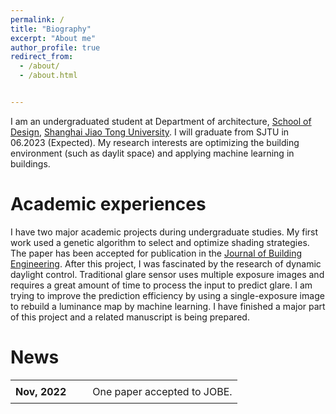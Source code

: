 ```yaml
---
permalink: /
title: "Biography"
excerpt: "About me"
author_profile: true
redirect_from: 
  - /about/
  - /about.html


---
```


I am an undergraduated student at Department of architecture, [School of Design](https://designschool.sjtu.edu.cn/en-us), [Shanghai Jiao Tong University](https://en.sjtu.edu.cn/). I will graduate from SJTU in 06.2023 (Expected). My research interests are optimizing the building environment (such as daylit space) and applying machine learning in buildings.

Academic experiences
======
I have two major academic projects during undergraduate studies.  My first work used a genetic algorithm to select and optimize shading strategies. The paper has been accepted for publication in the [Journal of Building Engineering](https://www.sciencedirect.com/science/article/pii/S2352710222015388). After this project, I was fascinated by the research of dynamic daylight control. Traditional glare sensor uses multiple exposure images and requires a great amount of time to process the input to predict glare. I am trying to improve the prediction efficiency by using a single-exposure image to rebuild a luminance map by machine learning. I have finished a major part of this project and a related manuscript is being prepared.

News
======

<table style="border-collapse: collapse; border: none; background-color: transparent; font-size: 16px">
  <tr>
    <td style="padding: 8px; border: none; font-weight:bold">Nov, 2022</td>
    <td style="padding: 8px; width: 66%; border: none">One paper accepted to JOBE.</td>
  </tr>
</table>